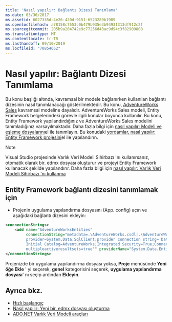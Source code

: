 ```yaml
---
title: 'Nasıl yapılır: Bağlantı Dizesi Tanımlama'
ms.date: 03/30/2017
ms.assetid: 6027335d-4e26-420d-9151-6523289b1989
ms.openlocfilehash: a78158c7553c0b479b935e3b94931313df912c2f
ms.sourcegitcommit: 205b9a204742e9c77256d43ac9d94c3f82909808
ms.translationtype: MT
ms.contentlocale: tr-TR
ms.lasthandoff: 09/10/2019
ms.locfileid: "70854652"
---
```

# <a name="how-to-define-the-connection-string"></a>Nasıl yapılır: Bağlantı Dizesi Tanımlama

Bu konu başlığı altında, kavramsal bir modele bağlanırken kullanılan bağlantı dizesinin nasıl tanımlanacağı gösterilmektedir. Bu konu, [AdventureWorks Sales](https://docs.microsoft.com/previous-versions/dotnet/netframework-4.0/bb387147(v=vs.100)) kavramsal modeline dayalıdır. AdventureWorks Sales modeli, Entity Framework belgelerindeki görevle ilgili konular boyunca kullanılır. Bu konu, Entity Framework yapılandırdığınız ve AdventureWorks Sales modelini tanımladığınız varsayılmaktadır. Daha fazla bilgi için [nasıl yapılır: Modeli ve eşleme dosyalarını](https://docs.microsoft.com/previous-versions/dotnet/netframework-4.0/bb399785(v=vs.100))el ile tanımlayın. Bu konudaki [yordamlar, nasıl yapılır: Entity Framework projesini](https://docs.microsoft.com/previous-versions/dotnet/netframework-4.0/bb738546(v=vs.100))el ile yapılandırın.

> [!NOTE]
> Visual Studio projesinde Varlık Veri Modeli Sihirbazı 'nı kullanırsanız, otomatik olarak bir. edmx dosyası oluşturur ve projeyi Entity Framework kullanacak şekilde yapılandırır. Daha fazla bilgi için [nasıl yapılır: Varlık Veri Modeli Sihirbazı 'nı kullanma](https://docs.microsoft.com/previous-versions/dotnet/netframework-4.0/bb738677(v=vs.100))

## <a name="to-define-the-entity-framework-connection-string"></a>Entity Framework bağlantı dizesini tanımlamak için

- Projenin uygulama yapılandırma dosyasını (App. config) açın ve aşağıdaki bağlantı dizesini ekleyin:

```xml
<connectionStrings>
    <add name="AdventureWorksEntities" 
         connectionString="metadata=.\AdventureWorks.csdl|.\AdventureWorks.ssdl|.\AdventureWorks.msl;
         provider=System.Data.SqlClient;provider connection string='Data Source=localhost;
         Initial Catalog=AdventureWorks;Integrated Security=True;Connection Timeout=60;
         multipleactiveresultsets=true'" providerName="System.Data.EntityClient" />
</connectionStrings>
```

Projenizde bir uygulama yapılandırma dosyası yoksa, **Proje** menüsünde **Yeni öğe Ekle** ' yi seçerek, **genel** kategorisini seçerek, **uygulama yapılandırma dosyası**' nı seçip ardından **Ekleyin**.

## <a name="see-also"></a>Ayrıca bkz.

- [Hızlı başlangıç](https://docs.microsoft.com/previous-versions/dotnet/netframework-4.0/bb399182(v=vs.100))
- [Nasıl yapılır: Yeni bir. edmx dosyası oluşturma](https://docs.microsoft.com/previous-versions/dotnet/netframework-4.0/cc716703(v=vs.100))
- [ADO.NET Varlık Veri Modeli araçları](https://docs.microsoft.com/previous-versions/dotnet/netframework-4.0/bb399249(v=vs.100))
